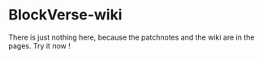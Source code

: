 # BlockVerse-wiki

There is just nothing here, because the patchnotes and the wiki are in the pages. Try it now !
